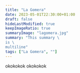 ```yaml
---
title: "La Gomera"
date: 2023-05-01T22:30:00+01:00
draft: false
hideLastModified: true
keepImageRatio: true
summaryImage: "lagomera.jpg"
summary: "This summary \
is \
multiline"
tags: ["La Gomera", ""]
---
```


okokokok
okokokok
